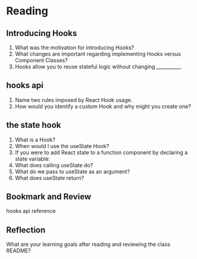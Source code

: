# Reading

## Introducing Hooks

1. What was the motivation for introducing Hooks?
2. What changes are important regarding implementing Hooks versus Component Classes?
3. Hooks allow you to reuse stateful logic without changing __________.

## hooks api

1. Name two rules imposed by React Hook usage.
2. How would you identify a custom Hook and why might you create one?

## the state hook

1. What is a Hook?
2. When would I use the useState Hook?
3. If you were to add React state to a function component by declaring a state variable:
4. What does calling useState do?
5. What do we pass to useState as an argument?
6. What does useState return?

## Bookmark and Review

hooks api reference

## Reflection

What are your learning goals after reading and reviewing the class README?
